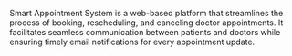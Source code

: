 Smart Appointment System is a web-based platform that streamlines the process of booking, rescheduling, and canceling doctor appointments. It facilitates seamless communication between patients and doctors while ensuring timely email notifications for every appointment update.
